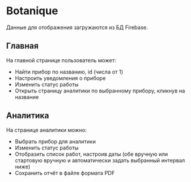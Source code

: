 # Botanique
Данные для отображения загружаются из БД Firebase.
## Главная
На главной странице пользователь может:
- Найти прибор по названию, id (числа от 1)
- Настроить уведомления о приборе
- Изменить статус работы
- Открыть страницу аналитики по выбранному прибору, кликнув на название
## Аналитика
На странице аналитики можно:
- Выбрать прибор для аналитики
- Изменить статус работы
- Отобразить список работ, настроив даты (обе вручную или стартовую вручную и автоматически задать выбранный интервал ниже)
- Сохранить отчёт в файле формата PDF
